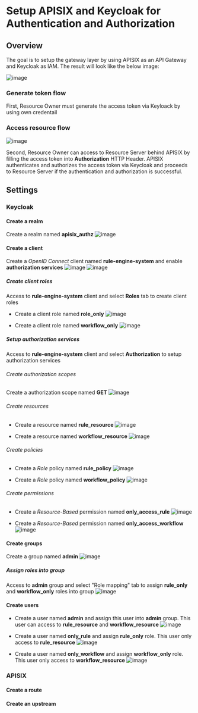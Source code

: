 # Setup APISIX and Keycloak for Authentication and Authorization

## Overview
The goal is to setup the gateway layer by using APISIX as an API Gateway and Keycloak as IAM. The result will look like the below image:

![image](https://user-images.githubusercontent.com/6086297/208076514-cae0ca41-59da-4190-9829-8b16017e9d30.png)

### Generate token flow
First, Resource Owner must generate the access token via Keyloack by using own credentail  

### Access resource flow
![image](https://user-images.githubusercontent.com/6086297/208073850-6011c5dd-4f0b-4361-93e7-1d5c65db3473.png)

Second, Resource Owner can access to Resource Server behind APISIX by filling the access token into **Authorization** HTTP Header. APISIX authenticates and authorizes the access token via Keycloak and proceeds to Resource Server if the authentication and authorization is successful.

## Settings
### Keycloak
#### Create a realm
Create a realm named **apisix_authz**
![image](https://user-images.githubusercontent.com/6086297/208343371-0d107df1-628f-48a4-b181-be910e09765c.png)

#### Create a client
Create a *OpenID Connect* client named **rule-engine-system** and enable **authorization services**
![image](https://user-images.githubusercontent.com/6086297/208343540-c2faaf3c-a531-4ae7-aba5-6ea46b1fb5ae.png)
![image](https://user-images.githubusercontent.com/6086297/208343569-8044a2e7-629e-44d6-ab07-4be39bd03a99.png)

##### Create client roles
Access to **rule-engine-system** client and select **Roles** tab to create client roles 
- Create a client role named **role_only**
![image](https://user-images.githubusercontent.com/6086297/208346733-1c774ed7-fad6-42b8-afe3-81938737c99b.png)

- Create a client role named **workflow_only**
![image](https://user-images.githubusercontent.com/6086297/208346774-2da32519-bb4d-4d23-bc9b-c08e7b1bab19.png)

##### Setup authorization services
Access to **rule-engine-system** client and select **Authorization** to setup authorization services
###### Create authorization scopes
Create a authorization scope named **GET**
![image](https://user-images.githubusercontent.com/6086297/208348904-1f7c4b0e-8d54-4795-acc3-454b62d5db59.png)

###### Create resources
- Create a resource named **rule_resource**
![image](https://user-images.githubusercontent.com/6086297/208347862-33003653-cdc7-414d-9bb3-39485bb51fb6.png)

- Create a resource named **workflow_resource**
![image](https://user-images.githubusercontent.com/6086297/208347965-158e05fe-471f-40a7-a717-fdc8002b05a5.png)

###### Create policies
- Create a *Role* policy named **rule_policy**
![image](https://user-images.githubusercontent.com/6086297/208348370-b0d96818-d85d-4b8b-9d6d-e23b9dde4990.png)

- Create a *Role* policy named **workflow_policy**
![image](https://user-images.githubusercontent.com/6086297/208348643-b7ba2271-4126-40a9-abf4-23b66e1eae06.png)

###### Create permissions
- Create a *Resource-Based* permission named **only_access_rule**
![image](https://user-images.githubusercontent.com/6086297/208349234-64bc0ac2-e7f9-4efd-9593-a59d4ac0d33e.png)

- Create a *Resource-Based* permission named **only_access_workflow**
![image](https://user-images.githubusercontent.com/6086297/208349305-0e30e3ba-1a78-4e1f-9422-b3b1b772a094.png)

#### Create groups
Create a group named **admin**
![image](https://user-images.githubusercontent.com/6086297/208361774-f6863460-8515-412c-b951-f5e00c4a6600.png)

##### Assign roles into group
Access to **admin** group and select "Role mapping" tab to assign **rule_only** and **workflow_only** roles into group
![image](https://user-images.githubusercontent.com/6086297/208362133-d22f2950-791c-4970-bdbe-f29a22878ede.png)

#### Create users
- Create a user named **admin** and assign this user into **admin** group. This user can access to **rule_resource** and **workflow_resource**
![image](https://user-images.githubusercontent.com/6086297/208362690-24412e98-a811-410b-b491-009e2b8f1436.png)

- Create a user named **only_rule** and assign **rule_only** role. This user only access to **rule_resource**
![image](https://user-images.githubusercontent.com/6086297/208362979-48c02625-b6d4-4a90-ba02-0098ff000e60.png)

- Create a user named **only_workflow** and assign **workflow_only** role. This user only access to **workflow_resource**
![image](https://user-images.githubusercontent.com/6086297/208363022-396382ee-854f-446a-a36d-65b6e2d81b3f.png)

### APISIX
#### Create a route
#### Create an upstream

